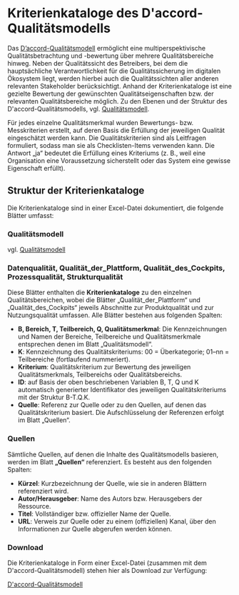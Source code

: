 # Kriterienkataloge des D'accord-Qualitätsmodells

Das [D’accord-Qualitätsmodell](<https://fraunhofer-iese.github.io/Daccord/Anforderungen/Qualit%C3%A4tsmodell>) ermöglicht eine multiperspektivische Qualitätsbetrachtung und -bewertung über mehrere Qualitätsbereiche hinweg. Neben der Qualitätssicht des Betreibers, bei dem die hauptsächliche Verantwortlichkeit für die Qualitätssicherung im digitalen Ökosystem liegt, werden hierbei auch die Qualitätssichten aller anderen relevanten Stakeholder berücksichtigt. Anhand der Kriterienkataloge ist eine gezielte Bewertung der gewünschten Qualitätseigenschaften bzw. der relevanten Qualitätsbereiche möglich. 
Zu den Ebenen und der Struktur des D'accord-Qualitätsmodells, vgl. [Qualitätsmodell](<https://fraunhofer-iese.github.io/Daccord/Anforderungen/Qualit%C3%A4tsmodell>).

Für jedes einzelne Qualitätsmerkmal wurden Bewertungs- bzw. Messkriterien erstellt, auf deren Basis die Erfüllung der jeweiligen Qualität eingeschätzt werden kann. Die Qualitätskriterien sind als Leitfragen formuliert, sodass man sie als Checklisten-Items verwenden kann. Die Antwort „ja“ bedeutet die Erfüllung eines Kriteriums (z. B., weil eine Organisation eine Voraussetzung sicherstellt oder das System eine gewisse Eigenschaft erfüllt).

## Struktur der Kriterienkataloge

Die Kriterienkataloge sind in einer Excel-Datei dokumentiert, die folgende Blätter umfasst:

### Qualitätsmodell

vgl. [Qualitätsmodell](<https://fraunhofer-iese.github.io/Daccord/Anforderungen/Qualit%C3%A4tsmodell>)

### Datenqualität, Qualität_der_Plattform, Qualität_des_Cockpits, Prozessqualität, Strukturqualität

Diese Blätter enthalten die **Kriterienkataloge** zu den einzelnen Qualitätsbereichen, wobei die Blätter „Qualität_der_Plattform“ und „Qualität_des_Cockpits“ jeweils Abschnitte zur Produktqualität und zur Nutzungsqualität umfassen. Alle Blätter bestehen aus folgenden Spalten:

- **B, Bereich, T, Teilbereich, Q, Qualitätsmerkmal**: Die Kennzeichnungen und Namen der Bereiche, Teilbereiche und Qualitätsmerkmale entsprechen denen im Blatt „Qualitätsmodell“.
- **K**: Kennzeichnung des Qualitätskriteriums: 00 = Überkategorie; 01–nn = Teilbereiche (fortlaufend nummeriert).
- **Kriterium**: Qualitätskriterium zur Bewertung des jeweiligen Qualitätsmerkmals, Teilbereichs oder Qualitätsbereichs.
- **ID**: auf Basis der oben beschriebenen Variablen B, T, Q und K automatisch generierter Identifikator des jeweiligen Qualitätskriteriums mit der Struktur B-T.Q.K.
- **Quelle**: Referenz zur Quelle oder zu den Quellen, auf denen das Qualitätskriterium basiert. Die Aufschlüsselung der Referenzen erfolgt im Blatt „Quellen“.

### Quellen

Sämtliche Quellen, auf denen die Inhalte des Qualitätsmodells basieren, werden im Blatt **„Quellen“** referenziert. Es besteht aus den folgenden Spalten:

- **Kürzel**: Kurzbezeichnung der Quelle, wie sie in anderen Blättern referenziert wird.
- **Autor/Herausgeber**: Name des Autors bzw. Herausgebers der Ressource.
- **Titel**: Vollständiger bzw. offizieller Name der Quelle.
- **URL**: Verweis zur Quelle oder zu einem (offiziellen) Kanal, über den Informationen zur Quelle abgerufen werden können.

### Download

Die Kriterienkataloge in Form einer Excel-Datei (zusammen mit dem D'accord-Qualitätsmodell) stehen hier als Download zur Verfügung:

[D'accord-Qualitätsmodell](https://github.com/Fraunhofer-IESE/Daccord/blob/b0f1892453f617cfcbb78357582989046cd620e4/docs/assets/D3.2a%20Qualit%C3%A4tsmodell%20-%20Anhang%20(Iteration%206).xlsx)
